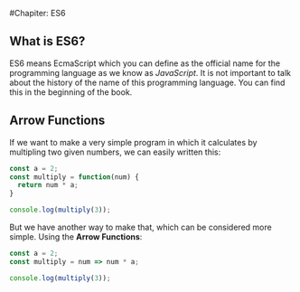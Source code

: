 #Chapiter: ES6
## What is ES6?
ES6 means EcmaScript which you can define as the official name for the programming language as we know as *JavaScript*. It is not important to talk about the history of the name of this programming language. You can find this in the beginning of the book.

## Arrow Functions

If we want to make a very simple program in which it calculates by multipling two given numbers, we can easily written this:

```javascript
const a = 2;
const multiply = function(num) {
  return num * a;
}

console.log(multiply(3));
```

But we have another way to make that, which can be considered more simple. Using the **Arrow Functions**:
```javascript
const a = 2;
const multiply = num => num * a;

console.log(multiply(3));
```
